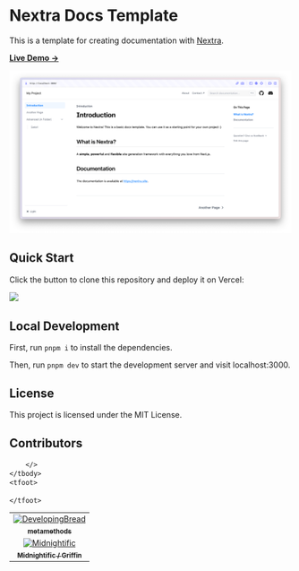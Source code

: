 # Nextra Docs Template 

This is a template for creating documentation with [Nextra](https://nextra.site).

[**Live Demo →**](https://nextra-docs-template.vercel.app)

[![](.github/screenshot.png)](https://nextra-docs-template.vercel.app)

## Quick Start

Click the button to clone this repository and deploy it on Vercel:

[![](https://vercel.com/button)](https://vercel.com/new/clone?s=https%3A%2F%2Fgithub.com%2Fshuding%2Fnextra-docs-template&showOptionalTeamCreation=false)

## Local Development

First, run `pnpm i` to install the dependencies.

Then, run `pnpm dev` to start the development server and visit localhost:3000.

## License

This project is licensed under the MIT License.

## Contributors

<table>
    <tbody>
        <tr>
             <td align="center"><a href="https://github.com/DevelopingBread"><img src="https://avatars.githubusercontent.com/u/96776358?v=4s=100" width="100px;" alt="DevelopingBread"/><br /><sub><b>metamethods</b></sub></a><br /><a href="https://github.com/DevelopingBread/Roblox-Documentation-Reimagined/commits?author=DevelopingBread" title="Content, Programming"></a></td>
        </tr>
            <td align="center"><a href="https://github.com/Midnightific"><img src="https://avatars.githubusercontent.com/u/96776358?v=4s=100" width="100px;" alt="Midnightific"/><br /><sub><b>Midnightific / Griffin</b></sub></a><br /><a href="https://github.com/DevelopingBread/Roblox-Documentation-Reimagined/commits?author=Midnightific" title="Content, Programming"></a></td>

        </>
    </tbody>
    <tfoot>
    
    </tfoot>
</table>